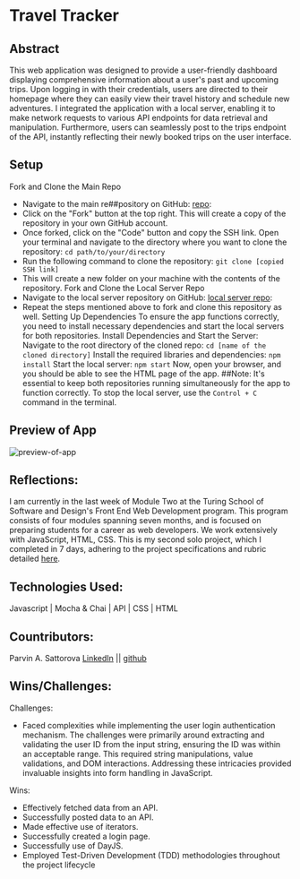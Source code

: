 # Travel Tracker

## Abstract
This web application was designed to provide a user-friendly dashboard displaying comprehensive information about a user's past and upcoming trips. Upon logging in with their credentials, users are directed to their homepage where they can easily view their travel history and schedule new adventures. I integrated the application with a local server, enabling it to make network requests to various API endpoints for data retrieval and manipulation. Furthermore, users can seamlessly post to the trips endpoint of the API, instantly reflecting their newly booked trips on the user interface.

## Setup
Fork and Clone the Main Repo
- Navigate to the main re##pository on GitHub: [repo](https://github.com/Sulton88Mehron90/travel-tracker):
- Click on the "Fork" button at the top right. This will create a copy of the repository in your own GitHub account.
- Once forked, click on the "Code" button and copy the SSH link.
Open your terminal and navigate to the directory where you want to clone the repository: ```cd path/to/your/directory```
- Run the following command to clone the repository: ```git clone [copied SSH link]```
- This will create a new folder on your machine with the contents of the repository.
Fork and Clone the Local Server Repo
- Navigate to the local server repository on GitHub: [local server repo](https://github.com/turingschool-examples/travel-tracker-api):
- Repeat the steps mentioned above to fork and clone this repository as well.
Setting Up Dependencies
To ensure the app functions correctly, you need to install necessary dependencies and start the local servers for both repositories.
Install Dependencies and Start the Server:
Navigate to the root directory of the cloned repo: ```cd [name of the cloned directory]```
Install the required libraries and dependencies: ```npm install```
Start the local server: ```npm start```
Now, open your browser, and you should be able to see the HTML page of the app.
##Note: It's essential to keep both repositories running simultaneously for the app to function correctly.
To stop the local server, use the ```Control + C``` command in the terminal.

## Preview of App

![preview-of-app](https://media.giphy.com/) 

## Reflections: 
I am currently in the last week of Module Two at the Turing School of Software and Design's Front End Web Development program. This program consists of four modules spanning seven months, and is focused on preparing students for a career as web developers. We work extensively with JavaScript, HTML, CSS. This is my second solo project, which I completed in 7 days, adhering to the project specifications and rubric detailed [here](https://frontend.turing.edu/projects/travel-tracker.html). 

## Technologies Used:
Javascript | Mocha & Chai | API | CSS | HTML

## Countributors:
Parvin A. Sattorova [LinkedIn](https://www.linkedin.com/in/parvin-sattorova-edwards-357526b3/) || [github](https://github.com/Sulton88Mehron90)  

<!-- <table>
     <tr>
        <td> Parvin <a href="https://github.com/Sulton88Mehron90">Github</td>
    </tr>
    <tr>
        <td><img src="https://avatars.githubusercontent.com" alt="Parvin GH img"
    width="150" height="auto" /></td>
    </tr>
</table> -->

## Wins/Challenges:
Challenges: 
- Faced complexities while implementing the user login authentication mechanism. The challenges were primarily around extracting and validating the user ID from the input string, ensuring the ID was within an acceptable range. This required string manipulations, value validations, and DOM interactions. Addressing these intricacies provided invaluable insights into form handling in JavaScript.

Wins: 
 - Effectively fetched data from an API.
 - Successfully posted data to an API.
 - Made effective use of iterators.
 - Successfully created a login page.
 - Successfully use of DayJS.
 - Employed Test-Driven Development (TDD) methodologies throughout the project lifecycle